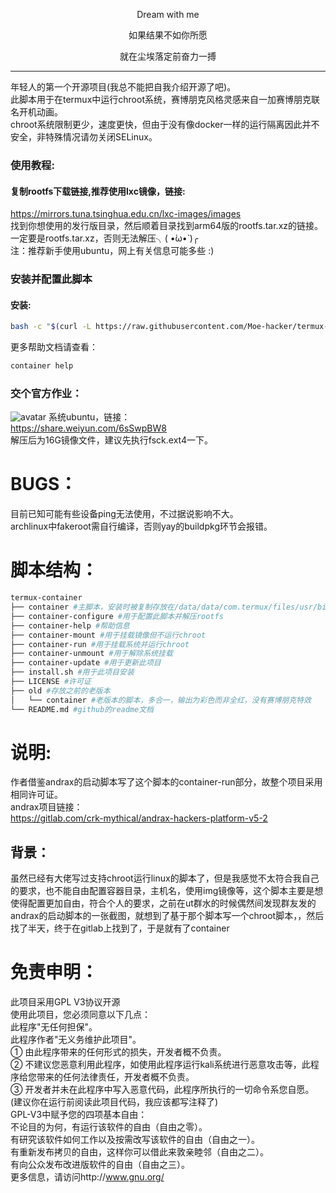 <p align="center">Dream with me</p>         
<p align="center">如果结果不如你所愿</p>
<p align="center">就在尘埃落定前奋力一搏</p>        

-----------      
年轻人的第一个开源项目(我总不能把自我介绍开源了吧)。      
此脚本用于在termux中运行chroot系统，赛博朋克风格灵感来自一加赛博朋克联名开机动画。     
chroot系统限制更少，速度更快，但由于没有像docker一样的运行隔离因此并不安全，非特殊情况请勿关闭SELinux。      
### 使用教程:    

#### 复制rootfs下载链接,推荐使用lxc镜像，链接:     
https://mirrors.tuna.tsinghua.edu.cn/lxc-images/images      
找到你想使用的发行版目录，然后顺着目录找到arm64版的rootfs.tar.xz的链接。        
一定要是rootfs.tar.xz，否则无法解压╮( •́ω•̀ )╭        
注：推荐新手使用ubuntu，网上有关信息可能多些 :)      
### 安装并配置此脚本            
#### 安装:
```sh
bash -c "$(curl -L https://raw.githubusercontent.com/Moe-hacker/termux-container/main/install.sh)"
```
更多帮助文档请查看：
```sh
container help
```
### 交个官方作业：      
![avatar](https://github.com/Moe-hacker/termux-container/raw/main/.Screenshots/screenshot.jpg)
系统ubuntu，链接：      
https://share.weiyun.com/6sSwpBW8      
解压后为16G镜像文件，建议先执行fsck.ext4一下。     
# BUGS：      
目前已知可能有些设备ping无法使用，不过据说影响不大。      
archlinux中fakeroot需自行编译，否则yay的buildpkg环节会报错。      
# 脚本结构：      
```sh
termux-container
├── container #主脚本，安装时被复制存放在/data/data/com.termux/files/usr/bin中，调用termux-container目录中的子脚本，执行时会自动获取root权限
├── container-configure #用于配置此脚本并解压rootfs
├── container-help #帮助信息
├── container-mount #用于挂载镜像但不运行chroot
├── container-run #用于挂载系统并运行chroot
├── container-unmount #用于解除系统挂载
├── container-update #用于更新此项目
├── install.sh #用于此项目安装
├── LICENSE #许可证
├── old #存放之前的老版本
│   └── container #老版本的脚本，多合一，输出为彩色而非全红，没有赛博朋克特效
└── README.md #github的readme文档
```
# 说明:            
作者借鉴andrax的启动脚本写了这个脚本的container-run部分，故整个项目采用相同许可证。      
andrax项目链接：      
https://gitlab.com/crk-mythical/andrax-hackers-platform-v5-2      
## 背景：
虽然已经有大佬写过支持chroot运行linux的脚本了，但是我感觉不太符合我自己的要求，也不能自由配置容器目录，主机名，使用img镜像等，这个脚本主要是想使得配置更加自由，符合个人的要求，之前在ut群水的时候偶然间发现群友发的andrax的启动脚本的一张截图，就想到了基于那个脚本写一个chroot脚本，，然后找了半天，终于在gitlab上找到了，于是就有了container
# 免责申明：        
此项目采用GPL V3协议开源          
使用此项目，您必须同意以下几点：          
此程序"无任何担保"。       
此程序作者"无义务维护此项目"。      
① 由此程序带来的任何形式的损失，开发者概不负责。      
② 不建议您恶意利用此程序，如使用此程序运行kali系统进行恶意攻击等，此程序给您带来的任何法律责任，开发者概不负责。      
③ 开发者并未在此程序中写入恶意代码，此程序所执行的一切命令系您自愿。      
(建议你在运行前阅读此项目代码，我应该都写注释了)      
GPL-V3中赋予您的四项基本自由：      
不论目的为何，有运行该软件的自由（自由之零）。      
有研究该软件如何工作以及按需改写该软件的自由（自由之一）。    
有重新发布拷贝的自由，这样你可以借此来敦亲睦邻（自由之二）。      
有向公众发布改进版软件的自由（自由之三）。      
更多信息，请访问http://www.gnu.org/      

